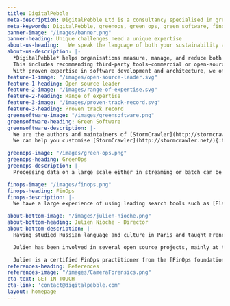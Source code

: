 ```yaml
---
title: DigitalPebble
meta-description: DigitalPebble Ltd is a consultancy specialised in green software, greenops and finops.
meta-keywords: DigitalPebble, greenops, green ops, green software, finops
banner-image: "/images/banner.png"
banner-heading: Unique challenges need a unique expertise
about-us-heading:   We speak the language of both your sustainability and technical teams, bridging the gap to help drive the cultural change your organisation needs to achieve its financial and sustainability goals.
about-us-description: |-
  *DigitalPebble* helps organisations measure, manage, and reduce both the financial and environmental impact of their cloud and on-premise digital activities.
  This includes recommending third-party tools—commercial or open-source—as well as advising on best practices, methodologies, and organisational patterns.
  With proven expertise in software development and architecture, we offer technical recommendations that deliver immediate results, lowering both costs and carbon footprints.
feature-1-image: "/images/open-source-leader.svg"
feature-1-heading: Open source leader
feature-2-image: "/images/range-of-expertise.svg"
feature-2-heading: Range of expertise
feature-3-image: "/images/proven-track-record.svg"
feature-3-heading: Proven track record
greensoftware-image: "/images/greensoftware.png"
greensoftware-heading: Green Software
greensoftware-description: |-
  We are the authors and maintainers of [StormCrawler](http://stormcrawler.net/){:target="_blank"}, one of the leading open-source solutions for web crawling. Used by numerous companies all over the world, it is both *scalable and highly configurable*.
  We can help you customise [StormCrawler](http://stormcrawler.net/){:target='_blank'} and run it on your premises or in the cloud, or, alternatively, DigitalPebble can run it on your behalf.

greenops-image: "/images/green-ops.png"
greenops-heading: GreenOps
greenops-description: |-
  Processing data on a large scale either in streaming or batch can be done with platforms such as [Apache Flink](https://flink.apache.org/){:target="_blank"} or [Apache Storm](https://storm.apache.org/){:target="_blank"}.

finops-image: "/images/finops.png"
finops-heading: FinOps
finops-description: |-
  We have a large experience of using leading search tools such as [Elasticsearch](https://www.elastic.co/elasticsearch/){:target='_blank'}, [OpenSearch](https://opensearch.org/){:target='_blank'} or [Apache SOLR](https://solr.apache.org/){:target='_blank'}.

about-bottom-image: "/images/julien-nioche.png"
about-bottom-heading: Julien Nioche - Director
about-bottom-description: |-
  Having studied Russian language and culture in Paris and taught French in a school in Kyiv, Ukraine, Julien went on to graduate in Text Engineering and Natural Language Processing. He moved to the UK to work as a researcher at the University of Sheffield in 2005 and founded DigitalPebble in 2008.

  Julien has been involved in several open source projects, mainly at the [Apache Software Foundation](https://apache.org/){:target='_blank'}, and was the PMC chair for [Apache Nutch](https://nutch.apache.org/){:target='_blank'}. He is a member of the Apache Software Foundation.

  Julien is a certified FinOps practitioner from the [FinOps foundation](https://www.finops.org/){:target='_blank'} and is a member of [Boavizta](https://boavizta.org/en){:target='_blank'} and the [Green Software Foundation](https://champions.greensoftware.foundation/champions/julien-nioche/){:target='_blank'}.
references-heading: References
references-image: "/images/CameraForensics.png"
cta-text: GET IN TOUCH 
cta-link: 'contact@digitalpebble.com'
layout: homepage
---
```


